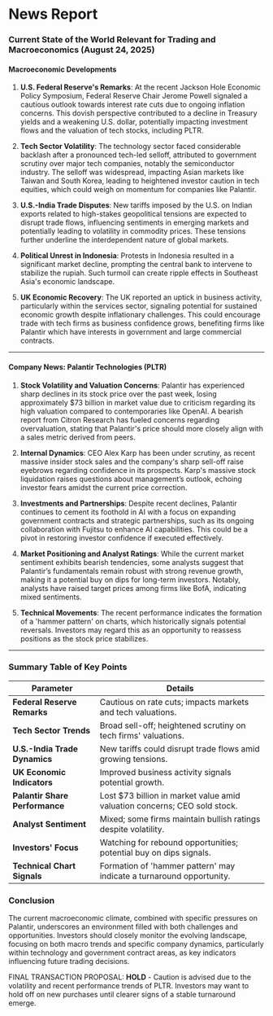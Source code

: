 # News Report

### Current State of the World Relevant for Trading and Macroeconomics (August 24, 2025)

#### Macroeconomic Developments

1. **U.S. Federal Reserve's Remarks**: At the recent Jackson Hole Economic Policy Symposium, Federal Reserve Chair Jerome Powell signaled a cautious outlook towards interest rate cuts due to ongoing inflation concerns. This dovish perspective contributed to a decline in Treasury yields and a weakening U.S. dollar, potentially impacting investment flows and the valuation of tech stocks, including PLTR.

2. **Tech Sector Volatility**: The technology sector faced considerable backlash after a pronounced tech-led selloff, attributed to government scrutiny over major tech companies, notably the semiconductor industry. The selloff was widespread, impacting Asian markets like Taiwan and South Korea, leading to heightened investor caution in tech equities, which could weigh on momentum for companies like Palantir.

3. **U.S.-India Trade Disputes**: New tariffs imposed by the U.S. on Indian exports related to high-stakes geopolitical tensions are expected to disrupt trade flows, influencing sentiments in emerging markets and potentially leading to volatility in commodity prices. These tensions further underline the interdependent nature of global markets.

4. **Political Unrest in Indonesia**: Protests in Indonesia resulted in a significant market decline, prompting the central bank to intervene to stabilize the rupiah. Such turmoil can create ripple effects in Southeast Asia's economic landscape.

5. **UK Economic Recovery**: The UK reported an uptick in business activity, particularly within the services sector, signaling potential for sustained economic growth despite inflationary challenges. This could encourage trade with tech firms as business confidence grows, benefiting firms like Palantir which have interests in government and large commercial contracts.

---

#### Company News: Palantir Technologies (PLTR)

1. **Stock Volatility and Valuation Concerns**: Palantir has experienced sharp declines in its stock price over the past week, losing approximately $73 billion in market value due to criticism regarding its high valuation compared to contemporaries like OpenAI. A bearish report from Citron Research has fueled concerns regarding overvaluation, stating that Palantir's price should more closely align with a sales metric derived from peers.

2. **Internal Dynamics**: CEO Alex Karp has been under scrutiny, as recent massive insider stock sales and the company's sharp sell-off raise eyebrows regarding confidence in its prospects. Karp's massive stock liquidation raises questions about management’s outlook, echoing investor fears amidst the current price correction.

3. **Investments and Partnerships**: Despite recent declines, Palantir continues to cement its foothold in AI with a focus on expanding government contracts and strategic partnerships, such as its ongoing collaboration with Fujitsu to enhance AI capabilities. This could be a pivot in restoring investor confidence if executed effectively.

4. **Market Positioning and Analyst Ratings**: While the current market sentiment exhibits bearish tendencies, some analysts suggest that Palantir’s fundamentals remain robust with strong revenue growth, making it a potential buy on dips for long-term investors. Notably, analysts have raised target prices among firms like BofA, indicating mixed sentiments.

5. **Technical Movements**: The recent performance indicates the formation of a 'hammer pattern' on charts, which historically signals potential reversals. Investors may regard this as an opportunity to reassess positions as the stock price stabilizes.

---

### Summary Table of Key Points

| **Parameter**                     | **Details**                                                            |
|-----------------------------------|------------------------------------------------------------------------|
| **Federal Reserve Remarks**        | Cautious on rate cuts; impacts markets and tech valuations.            |
| **Tech Sector Trends**             | Broad sell-off; heightened scrutiny on tech firms' valuations.           |
| **U.S.-India Trade Dynamics**     | New tariffs could disrupt trade flows amid growing tensions.            |
| **UK Economic Indicators**         | Improved business activity signals potential growth.                    |
| **Palantir Share Performance**     | Lost $73 billion in market value amid valuation concerns; CEO sold stock. |
| **Analyst Sentiment**              | Mixed; some firms maintain bullish ratings despite volatility.          |
| **Investors' Focus**              | Watching for rebound opportunities; potential buy on dips signals.     |
| **Technical Chart Signals**       | Formation of 'hammer pattern' may indicate a turnaround opportunity.    |

### Conclusion
The current macroeconomic climate, combined with specific pressures on Palantir, underscores an environment filled with both challenges and opportunities. Investors should closely monitor the evolving landscape, focusing on both macro trends and specific company dynamics, particularly within technology and government contract areas, as key indicators influencing future trading decisions. 

FINAL TRANSACTION PROPOSAL: **HOLD** - Caution is advised due to the volatility and recent performance trends of PLTR. Investors may want to hold off on new purchases until clearer signs of a stable turnaround emerge.

